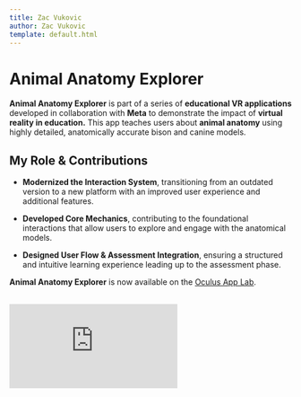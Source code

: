 ```yaml
---
title: Zac Vukovic
author: Zac Vukovic
template: default.html
---
```


# Animal Anatomy Explorer

<strong>Animal Anatomy Explorer</strong> is part of a series of <strong>educational VR applications</strong> developed in collaboration with <strong>Meta</strong> to demonstrate the impact of <strong>virtual reality in education.</strong> This app teaches users about <strong>animal anatomy</strong> using highly detailed, anatomically accurate bison and canine models.

## My Role & Contributions

- <strong>Modernized the Interaction System</strong>, transitioning from an outdated version to a new platform with an improved user experience and additional features.

- <strong>Developed Core Mechanics</strong>, contributing to the foundational interactions that allow users to explore and engage with the anatomical models.

- <strong>Designed User Flow & Assessment Integration</strong>, ensuring a structured and intuitive learning experience leading up to the assessment phase.

<strong>Animal Anatomy Explorer</strong> is now available on the <a href="https://www.oculus.com/experiences/quest/5232164040232317/" target="_blank" rel="noopener noreferrer">Oculus App Lab</a>.<br /><br />

<div class="iframe-container">
    <iframe class="responsive-iframe" src="https://www.youtube.com/embed/SirI5jcvZ4E" title="YouTube video player" frameborder="0" allow="accelerometer; autoplay; clipboard-write; encrypted-media; gyroscope; picture-in-picture; web-share" allowfullscreen></iframe>
</div>
